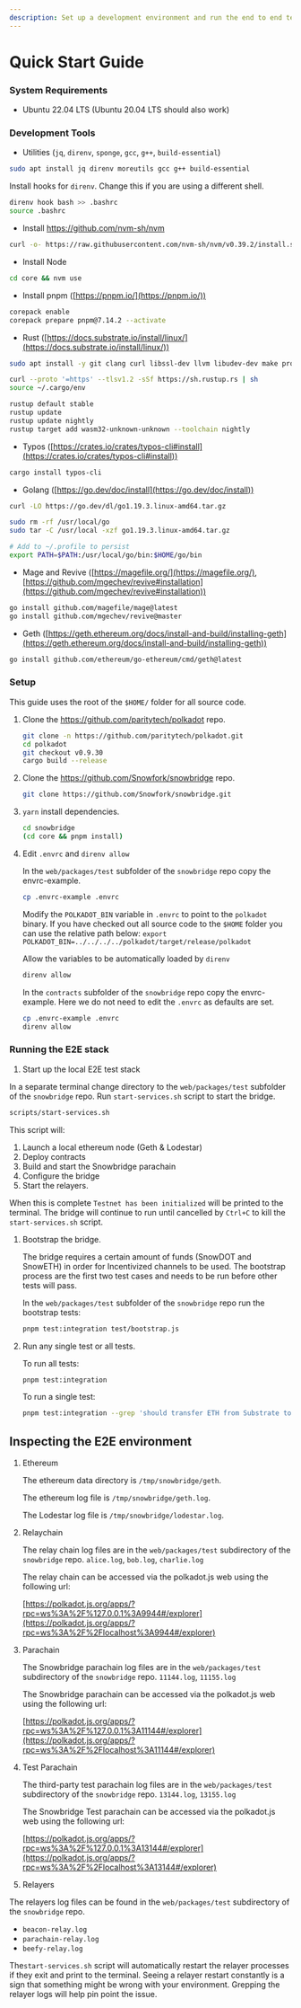 ```yaml
---
description: Set up a development environment and run the end to end test stack.
---
```


# Quick Start Guide

### System Requirements

* Ubuntu 22.04 LTS (Ubuntu 20.04 LTS should also work)

### Development Tools

* Utilities (`jq`, `direnv`, `sponge`, `gcc`, `g++`, `build-essential`)

```bash
sudo apt install jq direnv moreutils gcc g++ build-essential
```

Install hooks for `direnv`. Change this if you are using a different shell.

```bash
direnv hook bash >> .bashrc
source .bashrc
```

* Install https://github.com/nvm-sh/nvm

```bash
curl -o- https://raw.githubusercontent.com/nvm-sh/nvm/v0.39.2/install.sh | bash
```

* Install Node

```bash
cd core && nvm use
```

* Install pnpm ([https://pnpm.io/](https://pnpm.io/))

```bash
corepack enable
corepack prepare pnpm@7.14.2 --activate
```

* Rust ([https://docs.substrate.io/install/linux/](https://docs.substrate.io/install/linux/))

```bash
sudo apt install -y git clang curl libssl-dev llvm libudev-dev make protobuf-compiler

curl --proto '=https' --tlsv1.2 -sSf https://sh.rustup.rs | sh
source ~/.cargo/env

rustup default stable
rustup update
rustup update nightly
rustup target add wasm32-unknown-unknown --toolchain nightly
```

* Typos ([https://crates.io/crates/typos-cli#install](https://crates.io/crates/typos-cli#install))

```bash
cargo install typos-cli
```

* Golang ([https://go.dev/doc/install](https://go.dev/doc/install))

```bash
curl -LO https://go.dev/dl/go1.19.3.linux-amd64.tar.gz

sudo rm -rf /usr/local/go
sudo tar -C /usr/local -xzf go1.19.3.linux-amd64.tar.gz

# Add to ~/.profile to persist
export PATH=$PATH:/usr/local/go/bin:$HOME/go/bin
```

* Mage and Revive ([https://magefile.org/](https://magefile.org/), [https://github.com/mgechev/revive#installation](https://github.com/mgechev/revive#installation))

```bash
go install github.com/magefile/mage@latest
go install github.com/mgechev/revive@master
```

* Geth ([https://geth.ethereum.org/docs/install-and-build/installing-geth](https://geth.ethereum.org/docs/install-and-build/installing-geth))

```bash
go install github.com/ethereum/go-ethereum/cmd/geth@latest
```

### Setup

This guide uses the root of the `$HOME/` folder for all source code.

1.  Clone the https://github.com/paritytech/polkadot repo.

    ```bash
    git clone -n https://github.com/paritytech/polkadot.git
    cd polkadot
    git checkout v0.9.30
    cargo build --release
    ```
2.  Clone the https://github.com/Snowfork/snowbridge repo.

    ```bash
    git clone https://github.com/Snowfork/snowbridge.git
    ```
3.  `yarn` install dependencies.

    ```bash
    cd snowbridge
    (cd core && pnpm install)
    ```
4.  Edit `.envrc` and `direnv allow`

    In the `web/packages/test` subfolder of the `snowbridge` repo copy the envrc-example.

    ```bash
    cp .envrc-example .envrc
    ```

    Modify the `POLKADOT_BIN` variable in `.envrc` to point to the `polkadot` binary. If you have checked out all source code to the `$HOME` folder you can use the relative path below: `export POLKADOT_BIN=../../../../polkadot/target/release/polkadot`

    Allow the variables to be automatically loaded by `direnv`

    ```bash
    direnv allow
    ```

    In the `contracts` subfolder of the `snowbridge` repo copy the envrc-example. Here we do not need to edit the `.envrc` as defaults are set.

    ```bash
    cp .envrc-example .envrc
    direnv allow
    ```

### Running the E2E stack

1. Start up the local E2E test stack

In a separate terminal change directory to the `web/packages/test` subfolder of the `snowbridge` repo. Run `start-services.sh` script to start the bridge.

```bash
scripts/start-services.sh
```

This script will:

1. Launch a local ethereum node (Geth & Lodestar)
2. Deploy contracts
3. Build and start the Snowbridge parachain
4. Configure the bridge
5. Start the relayers.

When this is complete `Testnet has been initialized` will be printed to the terminal. The bridge will continue to run until cancelled by `Ctrl+C` to kill the `start-services.sh` script.

1.  Bootstrap the bridge.

    The bridge requires a certain amount of funds (SnowDOT and SnowETH) in order for Incentivized channels to be used. The bootstrap process are the first two test cases and needs to be run before other tests will pass.

    In the `web/packages/test` subfolder of the `snowbridge` repo run the bootstrap tests:

    ```bash
    pnpm test:integration test/bootstrap.js
    ```
2.  Run any single test or all tests.

    To run all tests:

    ```bash
    pnpm test:integration
    ```

    To run a single test:

    ```bash
    pnpm test:integration --grep 'should transfer ETH from Substrate to Ethereum \(incentivized channel\)'
    ```

    ####

## Inspecting the E2E environment

1.  Ethereum

    The ethereum data directory is `/tmp/snowbridge/geth`.

    The ethereum log file is `/tmp/snowbridge/geth.log`.

    The Lodestar log file is `/tmp/snowbridge/lodestar.log`.
2.  Relaychain

    The relay chain log files are in the `web/packages/test` subdirectory of the `snowbridge` repo. `alice.log`, `bob.log`, `charlie.log`

    The relay chain can be accessed via the polkadot.js web using the following url:

    [https://polkadot.js.org/apps/?rpc=ws%3A%2F%127.0.0.1%3A9944#/explorer](https://polkadot.js.org/apps/?rpc=ws%3A%2F%2Flocalhost%3A9944#/explorer)
3.  Parachain

    The Snowbridge parachain log files are in the `web/packages/test` subdirectory of the `snowbridge` repo. `11144.log`, `11155.log`

    The Snowbridge parachain can be accessed via the polkadot.js web using the following url:

    [https://polkadot.js.org/apps/?rpc=ws%3A%2F%127.0.0.1%3A11144#/explorer](https://polkadot.js.org/apps/?rpc=ws%3A%2F%2Flocalhost%3A11144#/explorer)
4.  Test Parachain

    The third-party test parachain log files are in the `web/packages/test` subdirectory of the `snowbridge` repo. `13144.log`, `13155.log`

    The Snowbridge Test parachain can be accessed via the polkadot.js web using the following url:

    [https://polkadot.js.org/apps/?rpc=ws%3A%2F%127.0.0.1%3A13144#/explorer](https://polkadot.js.org/apps/?rpc=ws%3A%2F%2Flocalhost%3A13144#/explorer)
5. Relayers

The relayers log files can be found in the `web/packages/test` subdirectory of the `snowbridge` repo.

* `beacon-relay.log`
* `parachain-relay.log`
* `beefy-relay.log`

The`start-services.sh` script will automatically restart the relayer processes if they exit and print to the terminal. Seeing a relayer restart constantly is a sign that something might be wrong with your environment. Grepping the relayer logs will help pin point the issue.
